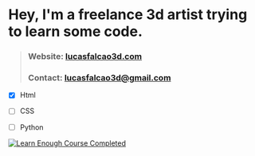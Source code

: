 # Hey, I'm a freelance 3d artist trying to learn some code. 

> ### Website: [lucasfalcao3d.com](https://lucasfalcao3d.com/)
> ### Contact: lucasfalcao3d@gmail.com


- [x] Html
- [ ] CSS
- [ ] Python


[![Learn Enough Course Completed](https://www.learnenough.com/certificates/lucasfalcao3d/html-tutorial.svg)](https://www.learnenough.com/certificates/lucasfalcao3d)
